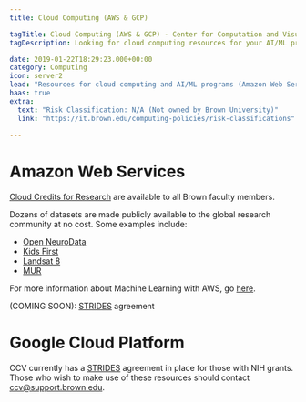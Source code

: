 ```yaml
---
title: Cloud Computing (AWS & GCP)

tagTitle: Cloud Computing (AWS & GCP) - Center for Computation and Visualization
tagDescription: Looking for cloud computing resources for your AI/ML project? Check out AWS and GCP resources.

date: 2019-01-22T18:29:23.000+00:00
category: Computing
icon: server2
lead: "Resources for cloud computing and AI/ML programs (Amazon Web Services and Google Cloud Platform)"
haas: true
extra:
  text: "Risk Classification: N/A (Not owned by Brown University)"
  link: "https://it.brown.edu/computing-policies/risk-classifications"
  
---
```


# Amazon Web Services

[Cloud Credits for Research](https://aws.amazon.com/grants/) are available to all Brown faculty members.

Dozens of datasets are made publicly available to the global research community at no cost. Some examples include:

* [Open NeuroData](https://registry.opendata.aws/open-neurodata/)
* [Kids First](https://registry.opendata.aws/kids-first/)
* [Landsat 8](https://registry.opendata.aws/landsat-8/)
* [MUR](https://registry.opendata.aws/mur/)

For more information about Machine Learning with AWS, go [here](https://aws.amazon.com/machine-learning/).

(COMING SOON): [STRIDES](https://datascience.nih.gov/strides) agreement

# Google Cloud Platform

CCV currently has a [STRIDES](https://datascience.nih.gov/strides) agreement in place for those with NIH grants. Those who wish to make use of these resources should contact [ccv@support.brown.edu](mailto:ccv@support.brown.edu).